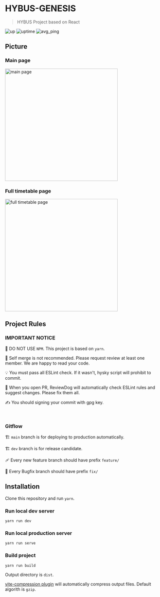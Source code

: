 # HYBUS-GENESIS

> HYBUS Project based on React

![up](https://monitor.hybus.app/api/badge/8/status) 
![uptime](https://monitor.hybus.app/api/badge/8/uptime) 
![avg_ping](https://monitor.hybus.app/api/badge/8/ping)


## Picture
### Main page 
<img width="370" alt="main page" src="https://user-images.githubusercontent.com/59571464/199035127-8f9b67ca-81b3-40e6-8662-5750282915b3.png">

### Full timetable page
<img width="370" alt="full timetable page" src="https://user-images.githubusercontent.com/59571464/199036074-d7fb5fa8-886b-4495-9a9d-c8912fcccc45.png">


## Project Rules

### **IMPORTANT NOTICE**

🚫 DO NOT USE `NPM`. This project is based on `yarn`.

🙏 Self merge is not recommended. Please request review at least one member. We are happy to read your code.

💡 You must pass all ESLint check. If it wasn't, hysky script will prohibit to commit.

🚀 When you open PR, ReviewDog will automatically check ESLint rules and suggest changes. Please fix them all.

✍️ You should signing your commit with gpg key.

<br />

### Gitflow
🏗️ `main` branch is for deploying to production automatically.

🏗️ `dev` branch is for release candidate.

🩹 Every new feature branch should have prefix `feature/`

🎉 Every Bugfix branch should have prefix `fix/`





## Installation

Clone this repository and run `yarn`.

### Run local dev server

`yarn run dev`


### Run local production server

`yarn run serve`


### Build project

`yarn run build`

Output directory is `dist`.

[vite-compression plugin](https://www.npmjs.com/package/vite-plugin-compression) will automatically compress output files. Default algorith is `gzip`.


